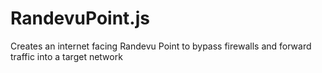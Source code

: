 # RandevuPoint.js
Creates an internet facing Randevu Point to bypass firewalls and forward traffic into a target network
